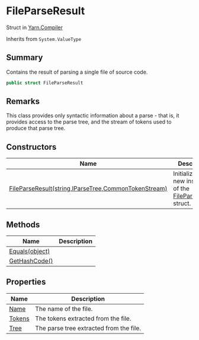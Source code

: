 # FileParseResult

Struct in [Yarn.Compiler](yarn.compiler.md)

Inherits from `System.ValueType`

## Summary

Contains the result of parsing a single file of source code.

```csharp
public struct FileParseResult
```

## Remarks

This class provides only syntactic information about a parse - that is, it provides access to the parse tree, and the stream of tokens used to produce that parse tree.

## Constructors

| Name                                                                                           | Description                                                                                   |
| ---------------------------------------------------------------------------------------------- | --------------------------------------------------------------------------------------------- |
| [FileParseResult(string,IParseTree,CommonTokenStream)](yarn.compiler.fileparseresult..ctor.md) | Initializes a new instance of the [FileParseResult](yarn.compiler.fileparseresult.md) struct. |

## Methods

| Name                                                          | Description |
| ------------------------------------------------------------- | ----------- |
| [Equals(object)](yarn.compiler.fileparseresult.equals.md)     |             |
| [GetHashCode()](yarn.compiler.fileparseresult.gethashcode.md) |             |

## Properties

| Name                                              | Description                             |
| ------------------------------------------------- | --------------------------------------- |
| [Name](yarn.compiler.fileparseresult.name.md)     | The name of the file.                   |
| [Tokens](yarn.compiler.fileparseresult.tokens.md) | The tokens extracted from the file.     |
| [Tree](yarn.compiler.fileparseresult.tree.md)     | The parse tree extracted from the file. |
